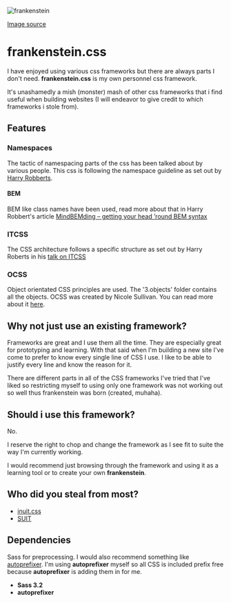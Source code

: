 ![frankenstein](https://farm3.staticflickr.com/2147/1538953234_59b4799eab_m.jpg)

[Image source](https://www.flickr.com/photos/tom-margie/1538953234/)

# frankenstein.css

I have enjoyed using various css frameworks but there are always parts I don't need. **frankenstein.css** is my own personnel css framework.

It's unashamedly a mish (monster) mash of other css frameworks that i find useful when building websites (I will endeavor to give credit to which frameworks i stole from).

## Features

### Namespaces

The tactic of namespacing parts of the css has been talked about by various people. This css is following the namespace guideline as set out by [Harry Robberts](http://csswizardry.com/2015/03/more-transparent-ui-code-with-namespaces/).

#### BEM

BEM like class names have been used, read more about that in Harry Robbert's article [MindBEMding – getting your head ’round BEM syntax](http://csswizardry.com/2013/01/mindbemding-getting-your-head-round-bem-syntax/)

### ITCSS
The CSS architecture follows a specific structure as set out by Harry Roberts in his [talk on ITCSS](https://www.youtube.com/watch?v=1OKZOV-iLj4)

### OCSS
Object orientated CSS principles are used. The '3.objects' folder contains all the objects.
OCSS was created by Nicole Sullivan. You can read more about it [here](https://github.com/stubbornella/oocss/wiki).

## Why not just use an existing framework?

Frameworks are great and I use them all the time. They are especially great for prototyping and learning. With that said when I'm building a new site I've come to prefer to know every single line of CSS I use. I like to be able to justify every line and know the reason for it.

There are different parts in all of the CSS frameworks I've tried that I've liked so restricting myself to using only one framework was not working out so well thus frankenstein was born (created, muhaha).

## Should i use this framework?

No.

I reserve the right to chop and change the framework as I see fit to suite the way I'm currently working.

I would recommend just browsing through the framework and using it as a learning tool or to create your own **frankenstein**.

## Who did you steal from most?

* [inuit.css](https://github.com/csswizardry/inuit.css/)
* [SUIT](https://github.com/suitcss/suit)

## Dependencies
Sass for preprocessing. I would also recommend something like [autoprefixer](https://github.com/ai/autoprefixer). I'm using **autoprefixer** myself so all CSS is included prefix free because **autoprefixer** is adding them in for me.

* **Sass 3.2**
* **autoprefixer**